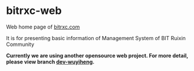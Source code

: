 # bitrxc-web

Web home page of [bitrxc.com](https://bitrxc.com)

It is for presenting basic information of Management System of BIT Ruixin Community

**Currently we are using another opensource web project. For more detail, please view branch [dev-wuyiheng](https://github.com/Hyperzsb/bitrxc-web/tree/dev-wuyiheng).**